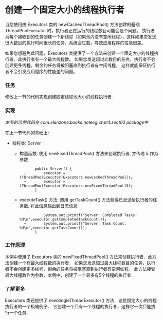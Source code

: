 创建一个固定大小的线程执行者
====

当您使用由 Executors 类的 newCachedThreadPool() 方法创建的基础 ThreadPoolExecutor 时，执行者正在运行的线程数目可能会是个问题。
执行者为每个接收到的任务创建一个新线程（如果池内没有空闲线程），这样如果您发送很大数目的执行时间很长的任务，系统会过载，导致应用程序的性能很差。

如果您想避免此问题，Executors 类提供了一个方法来创建一个固定大小的线程执行者。此执行者有一个最大线程数。
如果您发送超过此数目的任务，执行者不会创建更多线程，剩余的任务将被阻塞直到执行者有空闲线程。
这样就能保证执行者不会引发应用程序的性能差的问题。


### 任务

修改上一节的代码实现创建固定线程池大小的线程执行者.


### 实现

*本节的示例代码在 com.elanzone.books.noteeg.chpt4.sect03 package中*

在上一节代码的基础上:

* 线程类: Server

    * 构造函数: 使用 newFixedThreadPool() 方法来创建执行者, 并传递 5 作为参数

                 public Server() {
            -        executor = (ThreadPoolExecutor)Executors.newCachedThreadPool();
            +        executor = (ThreadPoolExecutor)Executors.newFixedThreadPool(5);
                 }

    * executeTask() 方法: 调用 getTaskCount() 方法获得已发送给执行者的任务数, 将此信息输出到日志信息

                     System.out.printf("Server: Completed Tasks: %d\n",executor.getCompletedTaskCount());
            +        System.out.printf("Server: Task Count: %d\n",executor.getTaskCount());
                 }


### 工作原理

本例中使用了 Executors 类的 newFixedThreadPool() 方法来创建执行者．此方法创建一个有最大线程数的执行者．
如果您发送超过最大线程数目的任务，执行者不会创建更多线程，剩余的任务将被阻塞直到执行者有空闲线程。
此方法接受最大线程数作为参数．本例中，创建了一个最多有5个线程的执行者．


### 了解更多

Executors 类还提供了 newSingleThreadExecutor() 方法．这是固定大小的线程执行者的一个极端例子．
它创建一个只有一个线程的执行者，这样它一次只能执行一个任务．


